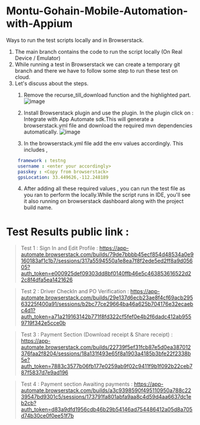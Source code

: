 # Montu-Gohain-Mobile-Automation-with-Appium

Ways to run the test scripts locally and in Browserstack.

1. The main branch contains the code to run the script locally (On Real Device / Emulator)
2. While running a test in Browserstack we can create a temporary git branch and there we have to follow some step to run these test on cloud.
3. Let's discuss about the steps.
   1. Remove the recurse_till_download function and the highlighted part.
      ![image](https://github.com/Montu-Gohain/Montu-Gohain-Mobile-Automation-with-Appium/assets/76866991/9b54efd0-9af0-4ac4-a27c-aee6c53f4978)

   2. Install Browserstack plugin and use the plugin. In the plugin click on : Integrate with App Automate sdk.This will generate a browserstack.yml file and download the required mvn dependencies automatically.
      ![image](https://github.com/Montu-Gohain/Montu-Gohain-Mobile-Automation-with-Appium/assets/76866991/f764c12f-1d0d-4a4a-8e57-5f58fa81863f)
   3. In the browserstack.yml file add the env values accordingly. This includes , 
     ```yml
      framework : testng
      username : <enter your accordingly>
      passkey : <Copy from browserstack>
      gpsLocation: 33.449626,-112.248189
     ```
   4. After adding all these required values , you can run the test file as you ran to perform the locally.While the script runs in IDE, you'll see it also running on browserstack dashboard along with the project build name.



# Test Results public link : 

 >  Test 1 : Sign In and Edit Profile : 
https://app-automate.browserstack.com/builds/79de7bbbb45ecf854d48534a0e9160183af1c1b7/sessions/317a5594550a1e8ea7f8f2ede5ed2ff8a9d05605?auth_token=e000925def09303dd8bf0140ffb46e5c463853616522d22c8f4dfa5ea1421626

 >  Test 2 : Driver CheckIn and PO Verification : https://app-automate.browserstack.com/builds/29e137d6ecb23ae8f4cf69acb29563225f400a91/sessions/b2bc77ce29664ba46a625b704176e32ecaebc4d1?auth_token=a71a219163142b771f8fd322cf5fef0e4b2f6dadc412ab9559719f342e5cce0b
 
 >  Test 3 : Payment Section (Download receipt & Share receipt) :  https://app-automate.browserstack.com/builds/22739f5ef31fcb87e5d0ea387012376faa2f8204/sessions/18a131f493e65f8a1903a4185b3bfe22f2338b5e?auth_token=7883c3577b06fb177e0259ab9f02c9411f9b1f092b22ceb787f5837d7e9ad196
 
 >  Test 4 : Payment section Awaiting payments : https://app-automate.browserstack.com/builds/a3c9398590f495110950a788c2239547bd9301c5/sessions/173791fa801abfa9aa8c4d59d4aa6637dc1eb2cb?auth_token=d83a9dfd1956cdb46b29b54146ad754486412a05d8a705d74b30ce0f0ee51f7b